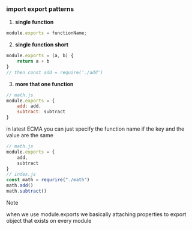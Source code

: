 ### import export patterns

1. **single function**
```js
module.exports = functionName;
```
2. **single function short**
```js
module.exports = (a, b) {
    return a + b
}
// then const add = require('./add')
```
3. **more that one function**
```js
// math.js
module.exports = {
    add: add,
    subtract: subtract
}
```
in latest ECMA you can just specify the function name if the key and the value are the same
```js
// math.js
module.exports = {
    add,
    subtract
}
// index.js
const math = requrire("./math")
math.add()
math.subtract()
```
> [!NOTE]
> when we use module.exports we basically attaching properties to export object that exists on every module